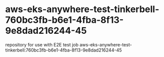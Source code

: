 # aws-eks-anywhere-test-tinkerbell-760bc3fb-b6e1-4fba-8f13-9e8dad216244-45
repository for use with E2E test job aws-eks-anywhere-test-tinkerbell:760bc3fb-b6e1-4fba-8f13-9e8dad216244-45
